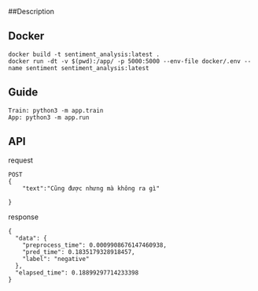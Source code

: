 ##Description
## Docker
```
docker build -t sentiment_analysis:latest .
docker run -dt -v $(pwd):/app/ -p 5000:5000 --env-file docker/.env --name sentiment sentiment_analysis:latest
```

## Guide
```
Train: python3 -m app.train
App: python3 -m app.run
```
## API
request
```
POST
{
    "text":"Cũng được nhưng mà không ra gì"
    
}
```
response
```
{
  "data": {
    "preprocess_time": 0.0009908676147460938,
    "pred_time": 0.1835179328918457,
    "label": "negative"
  },
  "elapsed_time": 0.18899297714233398
}
```
